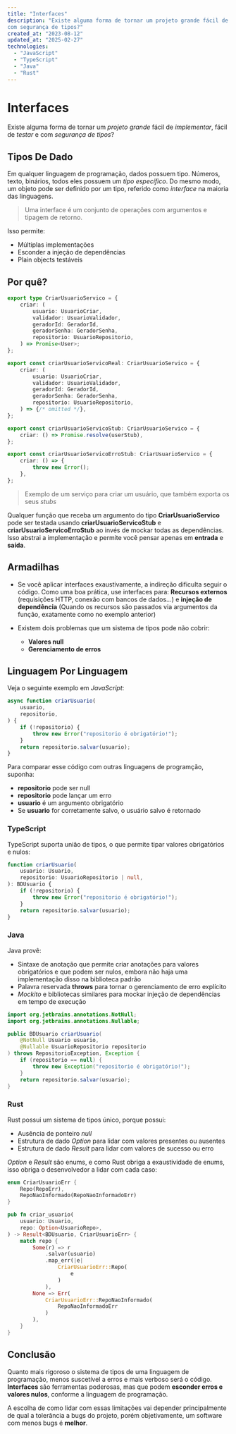 ```yaml
---
title: "Interfaces"
description: "Existe alguma forma de tornar um projeto grande fácil de implementar, fácil de testar e
com segurança de tipos?"
created_at: "2023-08-12"
updated_at: "2025-02-27"
technologies:
  - "JavaScript"
  - "TypeScript"
  - "Java"
  - "Rust"
---
```


# Interfaces

Existe alguma forma de tornar um _projeto grande_ fácil de _implementar_, fácil de _testar_ e com
_segurança de tipos_?

## Tipos De Dado

Em qualquer linguagem de programação, dados possuem tipo. Números, texto, binários, todos eles
possuem um _tipo específico_. Do mesmo modo, um objeto pode ser definido por um tipo, referido como
_interface_ na maioria das linguagens.

> Uma interface é um conjunto de operações com argumentos e tipagem de retorno.

Isso permite:

- Múltiplas implementações
- Esconder a injeção de dependências
- Plain objects testáveis

## Por quê?

```ts
export type CriarUsuarioServico = {
    criar: (
        usuario: UsuarioCriar,
        validador: UsuarioValidador,
        geradorId: GeradorId,
        geradorSenha: GeradorSenha,
        repositorio: UsuarioRepositorio,
    ) => Promise<User>;
};

export const criarUsuarioServicoReal: CriarUsuarioServico = {
    criar: (
        usuario: UsuarioCriar,
        validador: UsuarioValidador,
        geradorId: GeradorId,
        geradorSenha: GeradorSenha,
        repositorio: UsuarioRepositorio,
    ) => {/* omitted */},
};

export const criarUsuarioServicoStub: CriarUsuarioServico = {
    criar: () => Promise.resolve(userStub),
};

export const criarUsuarioServicoErroStub: CriarUsuarioServico = {
    criar: () => {
        throw new Error();
    },
};
```

> Exemplo de um serviço para criar um usuário, que também exporta os seus _stubs_

Qualquer função que receba um argumento do tipo **CriarUsuarioServico** pode ser testada usando
**criarUsuarioServicoStub** e **criarUsuarioServicoErroStub** ao invés de mockar todas as
dependências. Isso abstrai a implementação e permite você pensar apenas em **entrada** e **saída**.

## Armadilhas

- Se você aplicar interfaces exaustivamente, a indireção dificulta seguir o código. Como uma boa
  prática, use interfaces para: **Recursos externos** (requisições HTTP, conexão com bancos de
  dados...) e **injeção de dependência** (Quando os recursos são passados via argumentos da função,
  exatamente como no exemplo anterior)

- Existem dois problemas que um sistema de tipos pode não cobrir:

  - **Valores null**
  - **Gerenciamento de erros**

## Linguagem Por Linguagem

Veja o seguinte exemplo em _JavaScript_:

```js
async function criarUsuario(
    usuario,
    repositorio,
) {
    if (!repositorio) {
        throw new Error("repositorio é obrigatório!");
    }
    return repositorio.salvar(usuario);
}
```

Para comparar esse código com outras linguagens de programção, suponha:

- **repositorio** pode ser null
- **repositorio** pode lançar um erro
- **usuario** é um argumento obrigatório
- Se **usuario** for corretamente salvo, o usuário salvo é retornado

### TypeScript

TypeScript suporta união de tipos, o que permite tipar valores obrigatórios e nulos:

```ts
function criarUsuario(
    usuario: Usuario,
    repositorio: UsuarioRepositorio | null,
): BDUsuario {
    if (!repositorio) {
        throw new Error("repositorio é obrigatório!");
    }
    return repositorio.salvar(usuario);
}
```

### Java

Java provê:

- Sintaxe de anotação que permite criar anotações para valores obrigatórios e que podem ser nulos,
  embora não haja uma implementação disso na biblioteca padrão
- Palavra reservada **throws** para tornar o gerenciamento de erro explícito
- _Mockito_ e bibliotecas similares para mockar injeção de dependências em tempo de execução

```java
import org.jetbrains.annotations.NotNull;
import org.jetbrains.annotations.Nullable;

public BDUsuario criarUsuario(
    @NotNull Usuario usuario,
    @Nullable UsuarioRepositorio repositorio
) throws RepositorioException, Exception {
    if (repositorio == null) {
        throw new Exception("repositorio é obrigatório!");
    }
    return repositorio.salvar(usuario);
}
```

### Rust

Rust possui um sistema de tipos único, porque possui:

- Ausência de ponteiro _null_
- Estrutura de dado _Option_ para lidar com valores presentes ou ausentes
- Estrutura de dado _Result_ para lidar com valores de sucesso ou erro

_Option_ e _Result_ são enums, e como Rust obriga a exaustividade de enums, isso obriga o
desenvolvedor a lidar com cada caso:

```rust
enum CriarUsuarioErr {
    Repo(RepoErr),
    RepoNaoInformado(RepoNaoInformadoErr)
}

pub fn criar_usuario(
    usuario: Usuario,
    repo: Option<UsuarioRepo>,
) -> Result<BDUsuario, CriarUsuarioErr> {
    match repo {
        Some(r) => r
            .salvar(usuario)
            .map_err(|e|
                CriarUsuarioErr::Repo(
                    e
                )
            ),
        None => Err(
            CriarUsuarioErr::RepoNaoInformado(
                RepoNaoInformadoErr
            )
        ),
    }
}
```

## Conclusão

Quanto mais rigoroso o sistema de tipos de uma linguagem de programação, menos suscetível a erros e
mais verboso será o código. **Interfaces** são ferramentas poderosas, mas que podem **esconder erros
e valores nulos**, conforme a linguagem de programação.

A escolha de como lidar com essas limitações vai depender principalmente de qual a tolerância a bugs
do projeto, porém objetivamente, um software com menos bugs é **melhor**.
